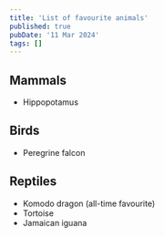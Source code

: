 ```yaml
---
title: 'List of favourite animals'
published: true
pubDate: '11 Mar 2024'
tags: []
---
```


## Mammals

* Hippopotamus

## Birds

* Peregrine falcon

## Reptiles

* Komodo dragon (all-time favourite)
* Tortoise
* Jamaican iguana
